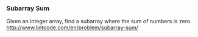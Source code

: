 ### Subarray Sum
Given an integer array, find a subarray where the sum of numbers is zero. 
http://www.lintcode.com/en/problem/subarray-sum/

```

```